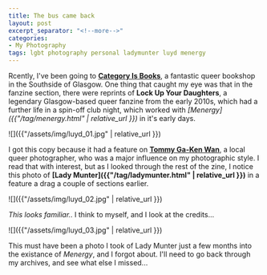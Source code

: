 ```yaml
---
title: The bus came back
layout: post
excerpt_separator: "<!--more-->"
categories:
- My Photography
tags: lgbt photography personal ladymunter luyd menergy
---
```


Rcently, I've been going to **[Category Is Books](https://www.categoryisbooks.com/)**, a fantastic queer bookshop in the Southside of Glasgow. <!--more-->One thing that caught my eye was that in the fanzine section, there were reprints of **Lock Up Your Daughters**, a legendary Glasgow-based queer fanzine from the early 2010s, which had a further life in a spin-off club night, which worked with *[Menergy]({{"/tag/menergy.html" | relative_url }})* in it's early days. 

![]({{"/assets/img/luyd_01.jpg" | relative_url }})

I got this copy because it had a feature on **[Tommy Ga-Ken Wan](https://www.flickr.com/photos/tgkw/)**, a local queer photographer, who was a major influence on my photographic style. I read that with interest, but as I looked through the rest of the zine, I notice this photo of **[Lady Munter]({{"/tag/ladymunter.html" | relative_url }})** in a feature a drag a couple of sections earlier.

![]({{"/assets/img/luyd_02.jpg" | relative_url }})

*This looks familiar..* I think to myself, and I look at the credits...

![]({{"/assets/img/luyd_03.jpg" | relative_url }})

This must have been a photo I took of Lady Munter just a few months into the existance of *Menergy*, and I forgot about. I'll need to go back through my archives, and see what else I missed...